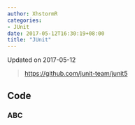 ```yaml
---
author: XhstormR
categories:
- JUnit
date: 2017-05-12T16:30:19+08:00
title: "JUnit"
---
```


<!--more-->

Updated on 2017-05-12

> https://github.com/junit-team/junit5

## Code

### ABC
```java
```
